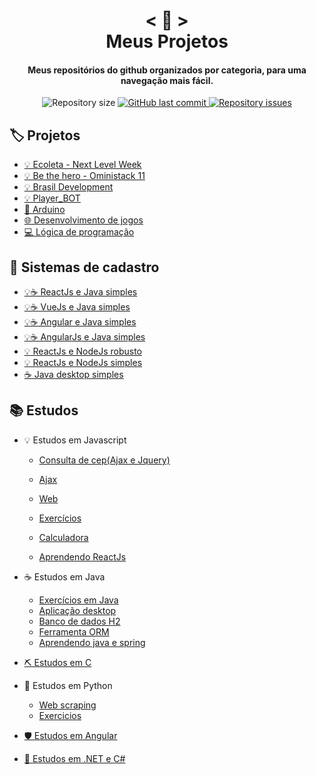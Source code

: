 <h1 align="center">
    < 📖 > <br>
    Meus Projetos
</h1>
  
<h4 align="center">
  Meus repositórios do github organizados por categoria, para uma navegação mais fácil.
</h4>

<p align="center"> 

  <img alt="Repository size" src="https://img.shields.io/github/repo-size/Nerd0000/Meus-Projetos.svg">

  <a href="https://github.com/Nerd0000/Meus-Projetos/commits/master">
    <img alt="GitHub last commit" src="https://img.shields.io/github/last-commit/Nerd0000/Meus-Projetos.svg">
  </a>

  <a href="https://github.com/Nerd0000/Meus-Projetos/issues">
    <img alt="Repository issues" src="https://img.shields.io/github/issues/Nerd0000/Meus-Projetos.svg">
  </a>

</p>


## 🏷️ Projetos
- [💡 Ecoleta - Next Level Week](https://github.com/Nerd0000/Ecoleta)
- [💡 Be the hero - Oministack 11](https://github.com/Nerd0000/Be-the-hero)
- [💡 Brasil Development](https://github.com/RafaelScharf/BrasilDevelopment_FrontEnd) 
- [💡 Player_BOT](https://github.com/Nerd0000/Player-discord-bot)
- [🔩 Arduino](https://www.tinkercad.com/users/7kbRcmKM7hu-nerd0000?category=circuits&sort=likes&view_mode=default)
- [🌐 Desenvolvimento de jogos](https://github.com/Nerd0000/Desenvolvimento-de-jogos)
- [💻 Lógica de programação](https://github.com/Nerd0000/Logica-com-Portugol)

## 👥 Sistemas de cadastro
- [💡☕ ReactJs e Java simples](https://github.com/Nerd0000/Cadastro-backend-em-java)
- [💡☕ VueJs e Java simples](https://github.com/Nerd0000/Cadastro-em-Vue)
- [💡☕ Angular e Java simples](https://github.com/Nerd0000/Angular-e-Java)
- [💡☕ AngularJs e Java simples](https://github.com/Nerd0000/Cadastro-frontend-em-angularjs)
- [💡 ReactJs e NodeJs robusto](https://github.com/Nerd0000/Cadastro-robusto)
- [💡 ReactJs e NodeJs simples](https://github.com/Nerd0000/Cadastro-simples)
- [☕ Java desktop simples](https://github.com/Nerd0000/Sistema-de-cadastro-desktop-em-Java)

## 📚 Estudos
- 💡 Estudos em Javascript
  - [Consulta de cep(Ajax e Jquery)](https://github.com/Nerd0000/Ajax-e-Jquery/tree/master/Consulta%20de%20cep)
  - [Ajax](https://github.com/Nerd0000/Ajax)
  - [Web](https://github.com/Nerd0000/Web)
  - [Exercícios](https://github.com/Nerd0000/Estudos-em-Javascript)
  
  - [Calculadora](https://github.com/Nerd0000/Calculadora-ReactJs)
  - [Aprendendo ReactJs](https://github.com/Nerd0000/Aprendendo-ReactJs) 
  
- ☕ Estudos em Java
  - [Exercícios em Java](https://github.com/Nerd0000/Estudos-em-Java)
  - [Aplicação desktop](https://github.com/Nerd0000/Java-desktop)
  - [Banco de dados H2](https://github.com/Nerd0000/Banco-de-dados-Java)
  - [Ferramenta ORM](https://github.com/Nerd0000/Ferramenta-ORM)
  - [Aprendendo java e spring](https://github.com/Nerd0000/Aprendendo-Java-e-Spring)

- [⛏ Estudos em C](https://github.com/Nerd0000/Estudos-em-C)

- 🐍 Estudos em Python
    - [Web scraping](https://github.com/Nerd0000/webscrap-com-python)
    - [Exercicios](https://github.com/Nerd0000/Aprendendo-python)

- [🛡️ Estudos em Angular](https://github.com/Nerd0000/Estudando-angular)

- [🔮 Estudos em .NET e C#](https://github.com/Nerd0000/Estudando-.Net-e-CS)
